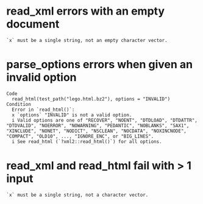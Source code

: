 # read_xml errors with an empty document

    `x` must be a single string, not an empty character vector.

# parse_options errors when given an invalid option

    Code
      read_html(test_path("lego.html.bz2"), options = "INVALID")
    Condition
      Error in `read_html()`:
      x `options` "INVALID" is not a valid option.
      i Valid options are one of "RECOVER", "NOENT", "DTDLOAD", "DTDATTR", "DTDVALID", "NOERROR", "NOWARNING", "PEDANTIC", "NOBLANKS", "SAX1", "XINCLUDE", "NONET", "NODICT", "NSCLEAN", "NOCDATA", "NOXINCNODE", "COMPACT", "OLD10", ..., "IGNORE_ENC", or "BIG_LINES".
      i See read_html (`?xml2::read_html()`) for all options.

# read_xml and read_html fail with > 1 input

    `x` must be a single string, not a character vector.

